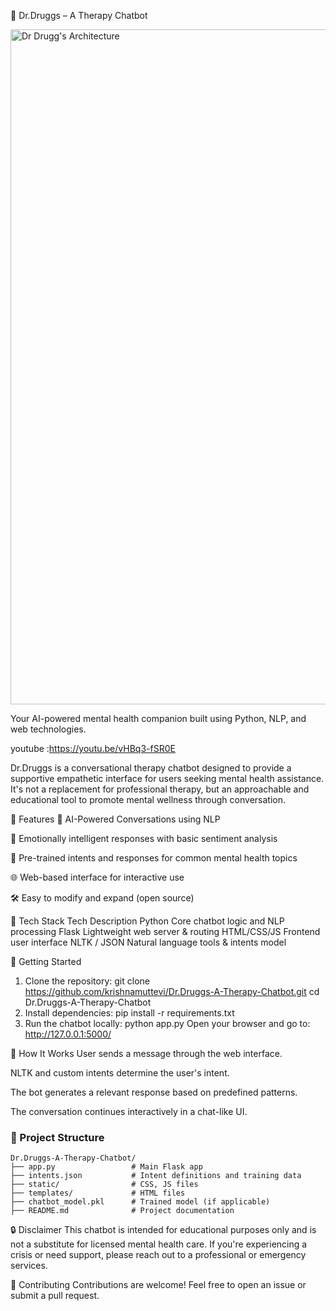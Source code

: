 🧠 Dr.Druggs – A Therapy Chatbot

<img width="1920" height="1080" alt="Dr Drugg's Architecture" src="https://github.com/user-attachments/assets/2ba25ba6-773c-4e20-a727-6248983134d3" />

Your AI-powered mental health companion built using Python, NLP, and web technologies.

youtube :https://youtu.be/vHBq3-fSR0E

Dr.Druggs is a conversational therapy chatbot designed to provide a supportive empathetic interface for users seeking mental health assistance. It's not a replacement for professional therapy, but an approachable and educational tool to promote mental wellness through conversation.

🌟 Features
🤖 AI-Powered Conversations using NLP

🧘 Emotionally intelligent responses with basic sentiment analysis

💬 Pre-trained intents and responses for common mental health topics

🌐 Web-based interface for interactive use

🛠️ Easy to modify and expand (open source)

🧰 Tech Stack
Tech	Description
Python	Core chatbot logic and NLP processing
Flask	Lightweight web server & routing
HTML/CSS/JS	Frontend user interface
NLTK / JSON	Natural language tools & intents model

🚀 Getting Started
1. Clone the repository:
git clone https://github.com/krishnamuttevi/Dr.Druggs-A-Therapy-Chatbot.git
cd Dr.Druggs-A-Therapy-Chatbot
2. Install dependencies:
pip install -r requirements.txt
3. Run the chatbot locally:
python app.py
Open your browser and go to:
http://127.0.0.1:5000/

🧠 How It Works
User sends a message through the web interface.

NLTK and custom intents determine the user's intent.

The bot generates a relevant response based on predefined patterns.

The conversation continues interactively in a chat-like UI.

### 📁 Project Structure

```
Dr.Druggs-A-Therapy-Chatbot/
├── app.py                 # Main Flask app
├── intents.json           # Intent definitions and training data
├── static/                # CSS, JS files
├── templates/             # HTML files
├── chatbot_model.pkl      # Trained model (if applicable)
├── README.md              # Project documentation
```



🔒 Disclaimer
This chatbot is intended for educational purposes only and is not a substitute for licensed mental health care. If you're experiencing a crisis or need support, please reach out to a professional or emergency services.

📢 Contributing
Contributions are welcome! Feel free to open an issue or submit a pull request.

